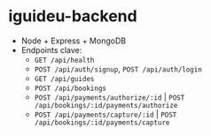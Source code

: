 # iguideu-backend

- Node + Express + MongoDB
- Endpoints clave:
  - `GET /api/health`
  - `POST /api/auth/signup`, `POST /api/auth/login`
  - `GET /api/guides`
  - `POST /api/bookings`
  - `POST /api/payments/authorize/:id` | `POST /api/bookings/:id/payments/authorize`
  - `POST /api/payments/capture/:id`   | `POST /api/bookings/:id/payments/capture`
